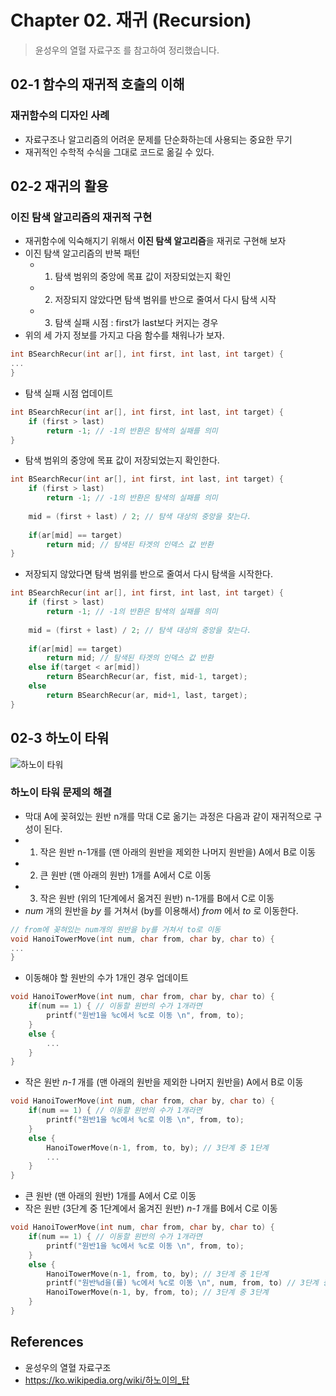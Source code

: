 # Chapter 02. 재귀 (Recursion)  
> 윤성우의 열혈 자료구조 를 참고하여 정리했습니다.  

## 02-1 함수의 재귀적 호출의 이해  
### 재귀함수의 디자인 사례  
* 자료구조나 알고리즘의 어려운 문제를 단순화하는데 사용되는 중요한 무기  
* 재귀적인 수학적 수식을 그대로 코드로 옮길 수 있다.  

## 02-2 재귀의 활용  
### 이진 탐색 알고리즘의 재귀적 구현  
* 재귀함수에 익숙해지기 위해서 **이진 탐색 알고리즘**을 재귀로 구현해 보자  
* 이진 탐색 알고리즘의 반복 패턴  
  * 1. 탐색 범위의 중앙에 목표 값이 저장되었는지 확인  
  * 2. 저장되지 않았다면 탐색 범위를 반으로 줄여서 다시 탐색 시작  
  * 3. 탐색 실패 시점 : first가 last보다 커지는 경우  
* 위의 세 가지 정보를 가지고 다음 함수를 채워나가 보자.  
```c
int BSearchRecur(int ar[], int first, int last, int target) {
...
}
```
* 탐색 실패 시점 업데이트  
```c
int BSearchRecur(int ar[], int first, int last, int target) {
    if (first > last)
        return -1; // -1의 반환은 탐색의 실패를 의미  
}
```
* 탐색 범위의 중앙에 목표 값이 저장되었는지 확인한다.  
```c
int BSearchRecur(int ar[], int first, int last, int target) {
    if (first > last)
        return -1; // -1의 반환은 탐색의 실패를 의미  
    
    mid = (first + last) / 2; // 탐색 대상의 중앙을 찾는다.  
    
    if(ar[mid] == target)
        return mid; // 탐색된 타겟의 인덱스 값 반환
}
```
* 저장되지 않았다면 탐색 범위를 반으로 줄여서 다시 탐색을 시작한다.  
```c
int BSearchRecur(int ar[], int first, int last, int target) {
    if (first > last)
        return -1; // -1의 반환은 탐색의 실패를 의미  
    
    mid = (first + last) / 2; // 탐색 대상의 중앙을 찾는다.  
    
    if(ar[mid] == target)
        return mid; // 탐색된 타겟의 인덱스 값 반환
    else if(target < ar[mid])
        return BSearchRecur(ar, fist, mid-1, target);
    else
        return BSearchRecur(ar, mid+1, last, target);
}
```

## 02-3 하노이 타워  
![하노이 타워](https://upload.wikimedia.org/wikipedia/commons/0/07/Tower_of_Hanoi.jpeg)  
### 하노이 타워 문제의 해결  
* 막대 A에 꽂혀있는 원반 n개를 막대 C로 옮기는 과정은 다음과 같이 재귀적으로 구성이 된다.  
* 1. 작은 원반 n-1개를 (맨 아래의 원반을 제외한 나머지 원반을) A에서 B로 이동  
* 2. 큰 원반 (맨 아래의 원반) 1개를 A에서 C로 이동  
* 3. 작은 원반 (위의 1단계에서 옮겨진 원반) n-1개를 B에서 C로 이동  
* *num* 개의 원반을 *by* 를 거쳐서 (by를 이용해서) *from* 에서 *to* 로 이동한다.  
```c
// from에 꽂혀있는 num개의 원반을 by를 거쳐서 to로 이동  
void HanoiTowerMove(int num, char from, char by, char to) {
...
}
```
* 이동해야 할 원반의 수가 1개인 경우 업데이트  
```c
void HanoiTowerMove(int num, char from, char by, char to) {
    if(num == 1) { // 이동할 원반의 수가 1개라면
        printf("원반1을 %c에서 %c로 이동 \n", from, to);
    }
    else {
        ...
    }
}
```
* 작은 원반 *n-1* 개를 (맨 아래의 원반을 제외한 나머지 원반을) A에서 B로 이동  
```c
void HanoiTowerMove(int num, char from, char by, char to) {
    if(num == 1) { // 이동할 원반의 수가 1개라면
        printf("원반1을 %c에서 %c로 이동 \n", from, to);
    }
    else {
        HanoiTowerMove(n-1, from, to, by); // 3단계 중 1단계
        ...
    }
}
```
* 큰 원반 (맨 아래의 원반) 1개를 A에서 C로 이동  
* 작은 원반 (3단계 중 1단계에서 옮겨진 원반) *n-1* 개를 B에서 C로 이동  
```c
void HanoiTowerMove(int num, char from, char by, char to) {
    if(num == 1) { // 이동할 원반의 수가 1개라면
        printf("원반1을 %c에서 %c로 이동 \n", from, to);
    }
    else {
        HanoiTowerMove(n-1, from, to, by); // 3단계 중 1단계
        printf("원반%d을(를) %c에서 %c로 이동 \n", num, from, to) // 3단계 중 2단계
        HanoiTowerMove(n-1, by, from, to); // 3단계 중 3단계
    }
}
```

## References  
* 윤성우의 열혈 자료구조  
* https://ko.wikipedia.org/wiki/하노이의_탑  
